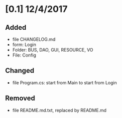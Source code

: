 # [0.1] 12/4/2017

## Added 
- file CHANGELOG.md
- form: Login
- Folder: BUS, DAO, GUI, RESOURCE, VO
- File: Config

## Changed
- file Program.cs: start from Main to start from Login

## Removed
- file README.md.txt, replaced by README.md
